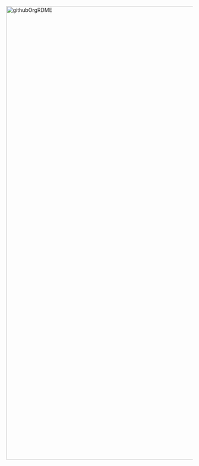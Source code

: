 <img width="1224" alt="githubOrgRDME" src="https://user-images.githubusercontent.com/64413609/144966576-ec6ede7f-660a-4f4c-806d-35568d3e4f22.png">
